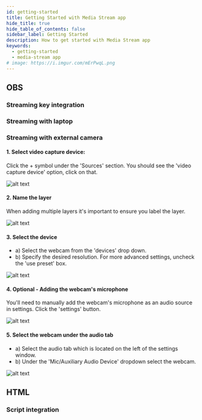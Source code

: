 ```yaml
---
id: getting-started
title: Getting Started with Media Stream app
hide_title: true
hide_table_of_contents: false
sidebar_label: Getting Started
description: How to get started with Media Stream app
keywords:
  - getting-started
  - media-stream app
# image: https://i.imgur.com/mErPwqL.png
---
```


## OBS

### Streaming key integration

### Streaming with laptop

### Streaming with external camera

#### 1. Select video capture device:

Click the + symbol under the 'Sources' section. You should see the 'video capture device' option, click on that.

![alt text](https://cdn.streamshark.io/obs-guide/img/image-1-adding-webcam-to-obs.png "Step 1")

#### 2. Name the layer

When adding multiple layers it's important to ensure you label the layer.

![alt text](https://cdn.streamshark.io/obs-guide/img/image-2-adding-webcam-to-obs.png "Step 2")

#### 3. Select the device

- a) Select the webcam from the 'devices' drop down.
- b) Specify the desired resolution. For more advanced settings, uncheck the 'use preset' box.

![alt text](https://cdn.streamshark.io/obs-guide/img/image-3-adding-webcam-to-obs.png "Step 3")

#### 4. Optional - Adding the webcam's microphone

You'll need to manually add the webcam's microphone as an audio source in settings. Click the 'settings' button.

![alt text](https://cdn.streamshark.io/obs-guide/img/image-4-adding-webcam-to-obs.png "Step 4")

#### 5. Select the webcam under the audio tab

- a) Select the audio tab which is located on the left of the settings window.
- b) Under the 'Mic/Auxiliary Audio Device' dropdown select the webcam.

![alt text](https://cdn.streamshark.io/obs-guide/img/image-5-adding-webcam-to-obs.png "Step 5")

## HTML

### Script integration
